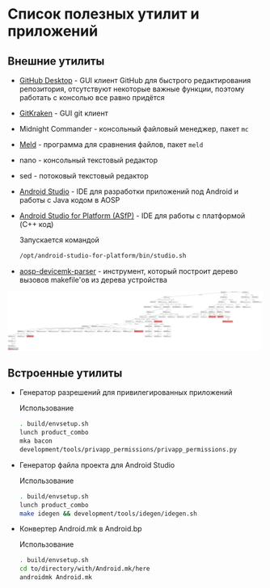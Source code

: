 # Список полезных утилит и приложений

## Внешние утилиты

* [GitHub Desktop](https://github.com/shiftkey/desktop) - GUI клиент GitHub для быстрого редактирования репозитория, отсутствуют некоторые важные функции, поэтому работать с консолью все равно придётся

* [GitKraken](https://www.gitkraken.com/) - GUI git клиент

* Midnight Commander - консольный файловый менеджер, пакет `mc`

* [Meld](https://meld.app/) - программа для сравнения файлов, пакет `meld`

* nano - консольный текстовый редактор

* sed - потоковый текстовый редактор

* [Android Studio](https://developer.android.com/studio) - IDE для разработки приложений под Android и работы с Java кодом в AOSP

* [Android Studio for Platform (ASfP)](https://developer.android.com/studio/platform) - IDE для работы с платформой (C++ код)

  Запускается командой

  ```bash
  /opt/android-studio-for-platform/bin/studio.sh
  ```

* [aosp-devicemk-parser](https://github.com/nkh-lab/aosp-devicemk-parser) - инструмент, который построит дерево вызовов makefile'ов из дерева устройства

![jd2019](images\jd2019.svg)

## Встроенные утилиты

* Генератор разрешений для привилегированных приложений

  Использование

  ```bash
  . build/envsetup.sh
  lunch product_combo
  mka bacon
  development/tools/privapp_permissions/privapp_permissions.py
  ```

* Генератор файла проекта для Android Studio

  Использование
  
  ```bash
  . build/envsetup.sh
  lunch product_combo
  make idegen && development/tools/idegen/idegen.sh
  ```
  
* Конвертер Android.mk в Android.bp

  Использование
  ```bash
  . build/envsetup.sh
  cd to/directory/with/Android.mk/here
  androidmk Android.mk
  ```